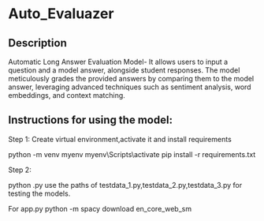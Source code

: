# Auto_Evaluazer


## Description

Automatic Long Answer Evaluation Model- It allows users to input a question and a model answer, alongside  student responses. The model meticulously grades the provided answers by comparing them to the model answer, leveraging advanced techniques such as sentiment analysis, word embeddings, and context matching. 

## Instructions for using the model:

Step 1:
Create virtual environment,activate it and install requirements

python -m venv myenv
myenv\Scripts\activate
pip install -r requirements.txt

Step 2:

python <filename>.py
use the paths of testdata_1.py,testdata_2.py,testdata_3.py for testing the models.

For app.py
python -m spacy download en_core_web_sm

